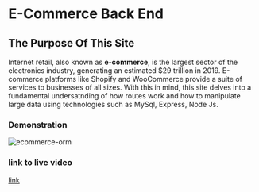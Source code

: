 #  E-Commerce Back End

## The Purpose Of This Site

Internet retail, also known as **e-commerce**, is the largest sector of the electronics industry, generating an estimated \$29 trillion in 2019. E-commerce platforms like Shopify and WooCommerce provide a suite of services to businesses of all sizes. With  this in mind,  this site delves into a fundamental undersatnding of how routes work and how to manipulate large data using technologies such as MySql, Express, Node Js.

### Demonstration

![ecommerce-orm](https://user-images.githubusercontent.com/57713429/132049213-07863291-2cab-425d-9582-a12d4143b225.gif)

### link to live video
[link](https://drive.google.com/file/d/1HXFLNOtP91937vsPT0ZSed6HsH3ENiec/view)

